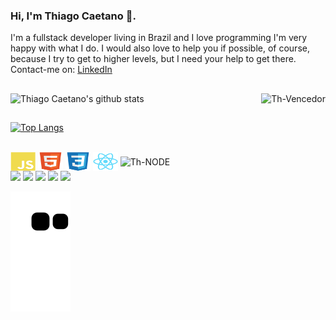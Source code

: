 ### Hi, I'm Thiago Caetano 👋.
I'm a fullstack developer living in Brazil and I love programming I'm very happy with what I do. I would also love to help you if possible, of course, because I try to get to higher levels, but I need your help to get there.
Contact-me on:
[LinkedIn](https://linkedin.com/in/thiagocb2-developer-fullstack/)



<!-- #QRCode of my Curriculum :

  
  
 [![My website](https://thiago-full-stack.vercel.app/api?url=https%3A%2F%2Fraw.githubusercontent.com%2FThiagoFullStack%2FProjeto-git%2Fmain%2Fcurriculo.png)](https://raw.githubusercontent.com/ThiagoFullStack/Projeto-git/main/curriculo.png) -->
 ##
 ![Thiago Caetano's github stats](https://github-readme-stats.vercel.app/api?username=ThiagoFullStack&show_icons=true&theme=radical)        <img align="right" alt="Th-Vencedor" src="https://media2.giphy.com/media/8Iv5lqKwKsZ2g/giphy.gif?cid=63e6b07egswhjc9c6znja8h7vsk3rz0r7lnlwe9icb3riwnl&rid=giphy.gif&ct=g">
##
 [![Top Langs](https://github-readme-stats.vercel.app/api/top-langs/?username=ThiagoFullStack&layout=compact)](https://github.com/anuraghazra/github-readme-stats)


<div style="display: inline_block"><br>
 <img align="center" alt="Th-Js" height="30" width="40" src="https://raw.githubusercontent.com/devicons/devicon/master/icons/javascript/javascript-plain.svg">
 <img align="center" alt="Th-HTML" height="30" width="40" src="https://raw.githubusercontent.com/devicons/devicon/master/icons/html5/html5-original.svg">
  <img align="center" alt="Th-CSS" height="30" width="40" src="https://raw.githubusercontent.com/devicons/devicon/master/icons/css3/css3-original.svg">
   <img align="center" alt="Tha-React" height="30" width="40" src="https://raw.githubusercontent.com/devicons/devicon/master/icons/react/react-original.svg">
   <img align="center" alt="Th-NODE" height="30" width="40" src="https://upload.wikimedia.org/wikipedia/commons/d/d9/Node.js_logo.svg">
 </div>

<div> 
   <a href="https://instagram.com/thiagofullstack" target="_blank"><img src="https://img.shields.io/badge/-Instagram-%23E4405F?style=for-the-badge&logo=instagram&logoColor=white" target="_blank"></a>
 	<a href="https://www.twitch.tv/rafaballerinii" target="_blank"><img src="https://img.shields.io/badge/Twitch-9146FF?style=for-the-badge&logo=twitch&logoColor=white" target="_blank"></a>
 <a href="https://discord.gg/G9GPg5SA75" target="_blank"><img src="https://img.shields.io/badge/Discord-7289DA?style=for-the-badge&logo=discord&logoColor=white" target="_blank"></a> 
  <a href = "mailto:contato@rafaballerini.tech"><img src="https://img.shields.io/badge/-Gmail-%23333?style=for-the-badge&logo=gmail&logoColor=white" target="_blank"></a>
  <a href="https://www.linkedin.com/in/rafaella-ballerini-45875016a" target="_blank"><img src="https://img.shields.io/badge/-LinkedIn-%230077B5?style=for-the-badge&logo=linkedin&logoColor=white" target="_blank"></a> 
 
  ![Snake animation](https://github.com/rafaballerini/rafaballerini/blob/output/github-contribution-grid-snake.svg)
 
</div>


